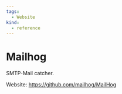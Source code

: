 ```yaml
---
tags:
  - Website
kind:
  - reference
---
```

# Mailhog

SMTP-Mail catcher.

Website: <https://github.com/mailhog/MailHog>